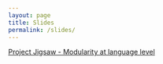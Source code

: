 ```yaml
---
layout: page
title: Slides
permalink: /slides/
---
```

[Project Jigsaw - Modularity at language level](http://www.slideshare.net/KamilKorzekwa/project-jigsaw-modularity-at-language-level)
